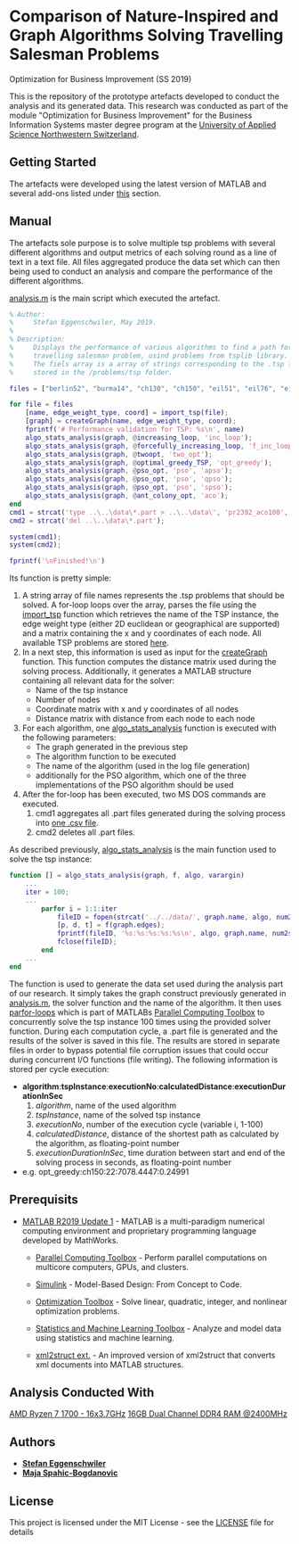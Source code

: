 # Comparison of Nature-Inspired and Graph Algorithms Solving Travelling Salesman Problems
Optimization for Business Improvement (SS 2019)

This is the repository of the prototype artefacts developed to conduct the analysis and its generated data. This research was conducted as part of the module "Optimization for Business Improvement" for the Business Information Systems master degree program at the [University of Applied Science Northwestern Switzerland](https://www.fhnw.ch/en/degree-programmes/business/msc-bis).

## Getting Started

The artefacts were developed using the latest version of MATLAB and several add-ons listed under [this](#prerequisits) section.

## Manual

The artefacts sole purpose is to solve multiple tsp problems with several different algorithms and output metrics of each solving round as a line of text in a text file. All files aggregated produce the data set which can then being used to conduct an analysis and compare the performance of the different algorithms.

[analysis.m](https://github.com/StefanEggenschwiler/obi-ss2019-submission/blob/master/code/matlab/analysis.m) is the main script which executed the artefact.
```Matlab
% Author:
%     Stefan Eggenschwiler, May 2019.
% 
% Description: 
%     Displays the performance of various algorithms to find a path for the
%     travelling salesman problem, usind problems from tsplib library.
%     The fiels array is a array of strings corresponding to the .tsp files
%     stored in the /problems/tsp folder. 

files = ["berlin52", "burma14", "ch130", "ch150", "eil51", "eil76", "eil101", "gr96", "gr202", "gr666", ...];

for file = files
    [name, edge_weight_type, coord] = import_tsp(file);
    [graph] = createGraph(name, edge_weight_type, coord);
    fprintf('# Performance validation for TSP: %s\n', name)
    algo_stats_analysis(graph, @increasing_loop, 'inc_loop');
    algo_stats_analysis(graph, @forcefully_increasing_loop, 'f_inc_loop');
    algo_stats_analysis(graph, @twoopt, 'two_opt');
    algo_stats_analysis(graph, @optimal_greedy_TSP, 'opt_greedy');
    algo_stats_analysis(graph, @pso_opt, 'pso', 'apso');
    algo_stats_analysis(graph, @pso_opt, 'pso', 'qpso');
    algo_stats_analysis(graph, @pso_opt, 'pso', 'spso');
    algo_stats_analysis(graph, @ant_colony_opt, 'aco');
end
cmd1 = strcat('type ..\..\data\*.part > ..\..\data\', 'pr2392_aco100', '.csv');
cmd2 = strcat('del ..\..\data\*.part');

system(cmd1);
system(cmd2);

fprintf('\nFinished!\n')
```
Its function is pretty simple:
1. A string array of file names represents the .tsp problems that should be solved. A for-loop loops over the array, parses the file using the [import_tsp](https://github.com/StefanEggenschwiler/obi-ss2019-submission/blob/master/code/matlab/import_tsp.m) function which retrieves the name of the TSP instance, the edge weight type (either 2D euclidean or geographical are supported) and a matrix containing the x and y coordinates of each node. All available TSP problems are stored [here](https://github.com/StefanEggenschwiler/obi-ss2019-submission/blob/master/code/matlab/problems/tsp/).
2. In a next step, this information is used as input for the [createGraph](https://github.com/StefanEggenschwiler/obi-ss2019-submission/blob/master/code/matlab/createGraph.m) function. This function computes the distance matrix used during the solving process. Additionally, it generates a MATLAB structure containing all relevant data for the solver:
    * Name of the tsp instance
    * Number of nodes
    * Coordinate matrix with x and y coordinates of all nodes
    * Distance matrix with distance from each node to each node
3. For each algorithm, one [algo_stats_analysis](https://github.com/StefanEggenschwiler/obi-ss2019-submission/blob/master/code/matlab/algo_stats_analysis.m) function is executed with the following parameters:
    * The graph generated in the previous step
    * The algorithm function to be executed
    * The name of the algorithm (used in the log file generation)
    * additionally for the PSO algorithm, which one of the three implementations of the PSO algorithm should be used
4. After the for-loop has been executed, two MS DOS commands are executed.
    1. cmd1 aggregates all .part files generated during the solving process into [one .csv file](https://github.com/StefanEggenschwiler/obi-ss2019-submission/blob/master/data/data02.csv).
    2. cmd2 deletes all .part files.

As described previously, [algo_stats_analysis](https://github.com/StefanEggenschwiler/obi-ss2019-submission/blob/master/code/matlab/algo_stats_analysis.m) is the main function used to solve the tsp instance:
```Matlab
function [] = algo_stats_analysis(graph, f, algo, varargin)
    ...
    iter = 100;
    ...
        parfor i = 1:1:iter
            fileID = fopen(strcat('../../data/', graph.name, algo, num2str(i), '.part'), 'w');
            [p, d, t] = f(graph.edges);
            fprintf(fileID, '%s:%s:%s:%s:%s\n', algo, graph.name, num2str(i), num2str(d), num2str(t));
            fclose(fileID);
        end
    ...
end
```
The function is used to generate the data set used during the analysis part of our research. It simply takes the graph construct previously generated in [analysis.m](https://github.com/StefanEggenschwiler/obi-ss2019-submission/blob/master/code/matlab/analysis.m#L15), the solver function and the name of the algorithm. It then uses [parfor-loops](https://ch.mathworks.com/help/parallel-computing/parfor.html) which is part of MATLABs [Parallel Computing Toolbox](https://ch.mathworks.com/products/parallel-computing.html) to concurrently solve the tsp instance 100 times using the provided solver function. During each computation cycle, a .part file is generated and the results of the solver is saved in this file. The results are stored in separate files in order to bypass potential file corruption issues that could occur during concurrent I/O functions (file writing). The following information is stored per cycle execution:
* **algorithm**:**tspInstance**:**executionNo**:**calculatedDistance**:**executionDurationInSec**
    1. *algorithm*, name of the used algorithm
    2. *tspInstance*, name of the solved tsp instance
    3. *executionNo*, number of the execution cycle (variable i, 1-100)
    4. *calculatedDistance*, distance of the shortest path as calculated by the algorithm, as floating-point number
    5. *executionDurationInSec*, time duration between start and end of the solving process in seconds, as floating-point number
* e.g. opt_greedy:ch150:22:7078.4447:0.24991


## Prerequisits

* [MATLAB R2019 Update 1](https://ch.mathworks.com/products/matlab.html) - MATLAB is a multi-paradigm numerical computing environment and proprietary programming language developed by MathWorks.

  * [Parallel Computing Toolbox](https://ch.mathworks.com/products/parallel-computing.html) - Perform parallel computations on multicore computers, GPUs, and clusters.

  * [Simulink](https://ch.mathworks.com/products/simulink.html) - Model-Based Design: From Concept to Code.

  * [Optimization Toolbox](https://ch.mathworks.com/products/optimization.html) - Solve linear, quadratic, integer, and nonlinear optimization problems.

  * [Statistics and Machine Learning Toolbox](https://ch.mathworks.com/products/statistics.html) - Analyze and model data using statistics and machine learning.

  * [xml2struct ext.](https://ch.mathworks.com/matlabcentral/fileexchange/58700-xml2struct-with-bug-fix-and-added-features) - An improved version of xml2struct that converts xml documents into MATLAB structures.
  
## Analysis Conducted With
[AMD Ryzen 7 1700 - 16x3.7GHz](https://www.amd.com/en/products/cpu/amd-ryzen-7-1700)
[16GB Dual Channel DDR4 RAM @2400MHz](https://www.gskill.com/en/product/f4-2400c16d-16gfx)

## Authors

* **[Stefan Eggenschwiler](mailto:stefan.eggenschwiler@students.fhnw.ch)**
* **[Maja Spahic-Bogdanovic](mailto:maja.spahic@students.fhnw.ch)**

## License

This project is licensed under the MIT License - see the [LICENSE](LICENSE) file for details

